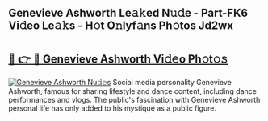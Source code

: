 ## Genevieve Ashworth Le𝚊𝚔ed N𝚞𝚍e - Part-FK6 Vi𝚍eo Le𝚊𝚔s - H𝚘t O𝚗lyf𝚊ns Ph𝚘tos Jd2wx

# <h2><a href="http://hf63qy.feru.top/?c=Genevieve+Ashworth">🔗 👉 🔴 Genevieve Ashworth Vi𝚍𝚎o Ph𝚘t𝚘𝚜</a></h2>

[![Genevieve Ashworth Nu𝚍𝚎s](https://i.imgur.com/0TWrTi3.gif)](http://hf63qy.feru.top/?c=Genevieve+Ashworth)
Social media personality Genevieve Ashworth, famous for sharing lifestyle and dance content, including dance performances and vlogs. The public's fascination with Genevieve Ashworth personal life has only added to his mystique as a public figure. 
